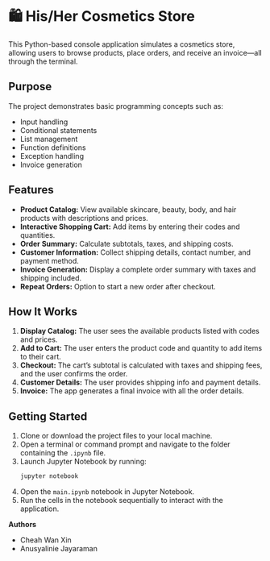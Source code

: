 # 🛍️ His/Her Cosmetics Store

This Python-based console application simulates a cosmetics store, allowing users to browse products, place orders, and receive an invoice—all through the terminal.

## Purpose  
The project demonstrates basic programming concepts such as:
- Input handling
- Conditional statements
- List management
- Function definitions
- Exception handling
- Invoice generation

## Features  
- **Product Catalog:** View available skincare, beauty, body, and hair products with descriptions and prices.
- **Interactive Shopping Cart:** Add items by entering their codes and quantities. 
- **Order Summary:** Calculate subtotals, taxes, and shipping costs.
- **Customer Information:** Collect shipping details, contact number, and payment method.
- **Invoice Generation:** Display a complete order summary with taxes and shipping included.
- **Repeat Orders:** Option to start a new order after checkout.

## How It Works  
1. **Display Catalog:** The user sees the available products listed with codes and prices.  
2. **Add to Cart:** The user enters the product code and quantity to add items to their cart.  
3. **Checkout:** The cart’s subtotal is calculated with taxes and shipping fees, and the user confirms the order.  
4. **Customer Details:** The user provides shipping info and payment details.  
5. **Invoice:** The app generates a final invoice with all the order details.

## Getting Started  
1. Clone or download the project files to your local machine.
2. Open a terminal or command prompt and navigate to the folder containing the `.ipynb` file.
3. Launch Jupyter Notebook by running:
   ```bash
   jupyter notebook
4. Open the `main.ipynb` notebook in Jupyter Notebook.
5. Run the cells in the notebook sequentially to interact with the application.

**Authors**  
- Cheah Wan Xin 
- Anusyalinie Jayaraman 

